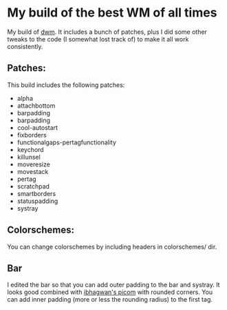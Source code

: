 # My build of the best WM of all times

My build of [dwm](https://dwm.suckless.org/). It includes a bunch of patches, plus I did some other tweaks to the code (I somewhat lost track of) to make it all work consistently.

## Patches:

This build includes the following patches:

- alpha
- attachbottom
- barpadding
- barpadding
- cool-autostart
- fixborders
- functionalgaps-pertagfunctionality
- keychord
- killunsel
- moveresize
- movestack
- pertag
- scratchpad
- smartborders
- statuspadding
- systray

## Colorschemes:

You can change colorschemes by including headers in colorschemes/ dir.

## Bar

I edited the bar so that you can add outer padding to the bar and systray. It looks good combined with [ibhagwan's picom](https://github.com/ibhagwan/picom) with rounded corners. You can add inner padding (more or less the rounding radius) to the first tag.
